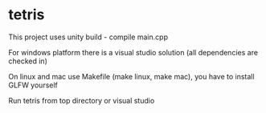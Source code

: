# tetris

This project uses unity build - compile main.cpp

For windows platform there is a visual studio solution (all dependencies are checked in)

On linux and mac use Makefile (make linux, make mac), you have to install GLFW yourself

Run tetris from top directory or visual studio
